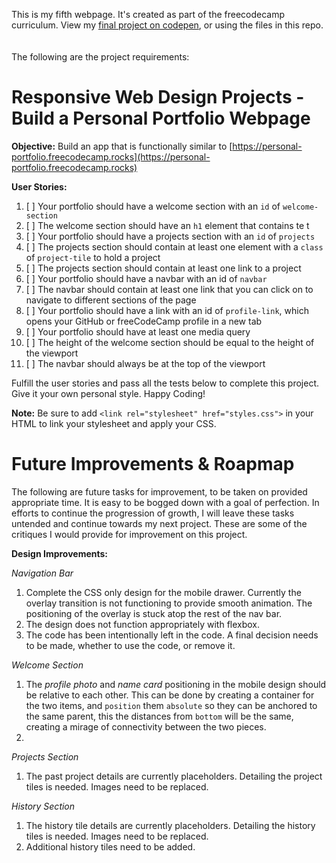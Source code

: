 This is my fifth webpage. It's created as part of the freecodecamp curriculum.
View my [final project on codepen](https://codepen.io/yahx/full/), or using the files in this repo.
<br>
<br>
<br>
The following are the project requirements:

# Responsive Web Design Projects - Build a Personal Portfolio Webpage

**Objective:** Build an app that is functionally similar to [https://personal-portfolio.freecodecamp.rocks](https://personal-portfolio.freecodecamp.rocks)

**User Stories:**
1. [ ] Your portfolio should have a welcome section with an `id` of `welcome-section`
2. [ ] The welcome section should have an `h1` element that contains te t
3. [ ] Your portfolio should have a projects section with an `id` of `projects`
4. [ ] The projects section should contain at least one element with a `class` of `project-tile` to hold a project
5. [ ] The projects section should contain at least one link to a project
6. [ ] Your portfolio should have a navbar with an id of `navbar`
7. [ ] The navbar should contain at least one link that you can click on to navigate to different sections of the page
8. [ ] Your portfolio should have a link with an id of `profile-link`, which opens your GitHub or freeCodeCamp profile in a new tab
9. [ ] Your portfolio should have at least one media query
10. [ ] The height of the welcome section should be equal to the height of the viewport
11. [ ] The navbar should always be at the top of the viewport

Fulfill the user stories and pass all the tests below to complete this project. Give it your own personal style. Happy Coding!

**Note:** Be sure to add `<link rel="stylesheet" href="styles.css">` in your HTML to link your stylesheet and apply your CSS.


# Future Improvements & Roapmap
The following are future tasks for improvement, to be taken on provided appropriate time. It is easy to be bogged down with a goal of perfection. In efforts to continue the progression of growth, I will leave these tasks untended and continue towards my next project. These are some of the critiques I would provide for improvement on this project.

**Design Improvements:**

*Navigation Bar*

1. Complete the CSS only design for the mobile drawer. Currently the overlay transition is not functioning to provide smooth animation. The positioning of the overlay is stuck atop the rest of the nav bar. 
2. The design does not function appropriately with flexbox.
3. The code has been intentionally left in the code. A final decision needs to be made, whether to use the code, or remove it.

*Welcome Section*

1. The *profile photo* and *name card* positioning in the mobile design should be relative to each other. This can be done by creating a container for the two items, and `position` them `absolute` so they can be anchored to the same parent, this the distances from `bottom` will be the same, creating a mirage of connectivity between the two pieces.
2. 

*Projects Section*

1. The past project details are currently placeholders. Detailing the project tiles is needed. Images need to be replaced.

*History Section*

1. The history tile details are currently placeholders. Detailing the history tiles is needed. Images need to be replaced.
2. Additional history tiles need to be added.
